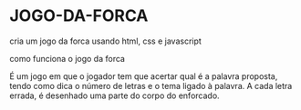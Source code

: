 # JOGO-DA-FORCA
cria um jogo da forca usando html, css e javascript

como funciona o jogo da forca

É um jogo em que o jogador tem que acertar qual é a palavra proposta, tendo como dica o número de letras e o tema ligado à palavra. A cada letra errada, é desenhado uma parte do corpo do enforcado.

